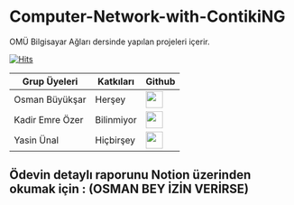 # Computer-Network-with-ContikiNG
OMÜ Bilgisayar Ağları dersinde yapılan projeleri içerir. 

[![Hits](https://hits.seeyoufarm.com/api/count/incr/badge.svg?url=https%3A%2F%2Fgithub.com%2FPilestin%2FComputer-Network-with-ContikiNG&count_bg=%2327371B&title_bg=%23D05656&icon=rte.svg&icon_color=%233D3535&title=hits&edge_flat=false)](https://hits.seeyoufarm.com)

| Grup Üyeleri    | Katkıları | Github | 
|-----------------|-----------|--------|
| Osman Büyükşar  | Herşey    | [<image style="width:30px" src="https://github.githubassets.com/images/modules/logos_page/GitHub-Mark.png">](https://github.com/OsmanBuyuksar) |   
| Kadir Emre Özer | Bilinmiyor| [<image style="width:30px" src="https://github.githubassets.com/images/modules/logos_page/GitHub-Mark.png">](https://github.com/logaritmabir)  |  
| Yasin Ünal      | Hiçbirşey | [<image style="width:30px" src="https://github.githubassets.com/images/modules/logos_page/GitHub-Mark.png">](https://github.com/Pilestin)      |   


## Ödevin  detaylı raporunu Notion üzerinden okumak için : (OSMAN BEY İZİN VERİRSE)

# 
